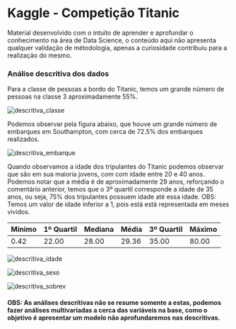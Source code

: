 # Kaggle - Competição Titanic 

Material desenvolvido com o intuíto de aprender e aprofundar o conhecimento na área de Data Science, o conteúdo aqui não apresenta qualquer validação de métodologia, apenas a curiosidade contribuiu para a realização do mesmo.

### Análise descritiva dos dados

Para a classe de pessoas a bordo do Titanic, temos um grande número de pessoas na classe 3 aproximadamente 55%.

![descritiva_classe](https://user-images.githubusercontent.com/47902959/81113002-e77bbf80-8ef5-11ea-8fc1-4ea1b3747d90.png)

Podemos observar pela figura abaixo, que houve um grande número de embarques em Southampton, com cerca de 72.5% dos embarques realizados.

![descritiva_embarque](https://user-images.githubusercontent.com/47902959/81113007-e8145600-8ef5-11ea-91ee-4df1402c0938.png)

Quando observamos a idade dos tripulantes do Titanic podemos observar que são em sua maioria jovens, com com idade entre 20 e 40 anos.
Podemos notar que a média é de aproximadamente 29 anos, reforçando o comentário anterior, temos que o 3º quartil corresponde a idade de 35 anos, ou seja, 75% dos tripulantes possuem idade até essa idade.
OBS: Temos um valor de idade inferior a 1, pois está está representada em meses vividos.

   | Mínimo | 1º Quartil | Mediana | Média | 3º Quartil | Máximo  |
   |--------|------------|---------|-------|------------|---------|
   | 0.42   | 22.00      | 28.00   | 29.36 | 35.00      | 80.00   |
  

![descritiva_idade](https://user-images.githubusercontent.com/47902959/81113010-e8145600-8ef5-11ea-8392-c5374cfe0270.png)

![descritiva_sexo](https://user-images.githubusercontent.com/47902959/81113011-e8acec80-8ef5-11ea-91f8-740cd871c5b4.png)

![descritiva_sobrev](https://user-images.githubusercontent.com/47902959/81113013-e8acec80-8ef5-11ea-8df0-ad576240b1c2.png)

#### OBS: As análises descritivas não se resume somente a estas, podemos fazer análises multivariadas a cerca das variáveis na base, como o objetivo é apresentar um modelo não aprofundaremos nas descritivas.

